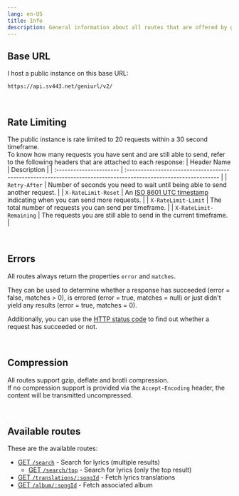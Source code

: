 ```yaml
---
lang: en-US
title: Info
description: General information about all routes that are offered by geniURL's REST service
---
```


## Base URL
I host a public instance on this base URL:
```
https://api.sv443.net/geniurl/v2/
```

<br>

## Rate Limiting
The public instance is rate limited to 20 requests within a 30 second timeframe.  
To know how many requests you have sent and are still able to send, refer to the following headers that are attached to each response:
| Header Name             | Description                                                                                                     |
| :---------------------- | :-------------------------------------------------------------------------------------------------------------- |
| `Retry-After`           | Number of seconds you need to wait until being able to send another request.                                    |
| `X-RateLimit-Reset`     | An [ISO 8601 UTC timestamp](https://en.wikipedia.org/wiki/ISO_8601) indicating when you can send more requests. |
| `X-RateLimit-Limit`     | The total number of requests you can send per timeframe.                                                        |
| `X-RateLimit-Remaining` | The requests you are still able to send in the current timeframe.                                               |

<br>

## Errors
All routes always return the properties `error` and `matches`.  
<!-- TODO: make responses with matches = 0 have error = false -->
They can be used to determine whether a response has succeeded (error = false, matches > 0), is errored (error = true, matches = null) or just didn't yield any results (error = true, matches = 0).  
  
Additionally, you can use the [HTTP status code](https://developer.mozilla.org/en-US/docs/Web/HTTP/Status) to find out whether a request has succeeded or not.

<br>

## Compression
All routes support gzip, deflate and brotli compression.  
If no compression support is provided via the `Accept-Encoding` header, the content will be transmitted uncompressed.

<br>

## Available routes
These are the available routes:
- [GET `/search`](./search#get-search) - Search for lyrics (multiple results)
  - [GET `/search/top`](./search#get-search-top) - Search for lyrics (only the top result)
- [GET `/translations/:songId`](./translations) - Fetch lyrics translations
- [GET `/album/:songId`](./album) - Fetch associated album
